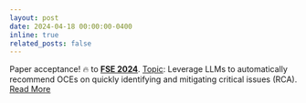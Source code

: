 ```yaml
---
layout: post
date: 2024-04-18 00:00:00-0400
inline: true
related_posts: false
---
```


Paper acceptance! 🔥 to <b>[FSE 2024](https://2024.esec-fse.org/track/fse-2024-industry)</b>. <ins>Topic</ins>: Leverage LLMs to automatically recommend OCEs on quickly identifying and mitigating critical issues (RCA). [Read More](https://arxiv.org/abs/2404.03662)
